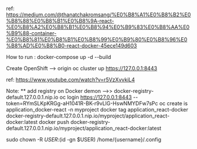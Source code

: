 ref: https://medium.com/@thanatchakromsang/%E0%B8%A1%E0%B8%B2%E0%B8%88%E0%B8%B1%E0%B8%9A-react-%E0%B8%A2%E0%B8%B1%E0%B8%94%E0%B9%83%E0%B8%AA%E0%B9%88-container-%E0%B8%81%E0%B8%B1%E0%B8%99%E0%B9%80%E0%B8%96%E0%B8%AD%E0%B8%B0-react-docker-45ece149d603

How to run : docker-compose up -d --build

Create OpenShift --> origin
oc cluster up
https://127.0.0.1:8443

ref: https://www.youtube.com/watch?v=r5VzXvvkiL4


Note: 
** add registry on Docker demon -->> docker-registry-default.127.0.0.1.nip.io
oc login https://127.0.0.1:8443 --token=RYmSLKpKRGg-aH1041R-BK-r9vLlG-HswNMYDFw7sPc
oc create is application_docker-react -n myproject
docker tag application_react-docker docker-registry-default.127.0.0.1.nip.io/myproject/application_react-docker:latest
docker push docker-registry-default.127.0.0.1.nip.io/myproject/application_react-docker:latest

sudo chown -R $USER:$(id -gn $USER) /home/{username}/.config